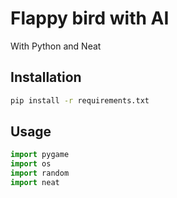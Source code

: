 # Flappy bird with AI

With Python and Neat

## Installation

```bash
pip install -r requirements.txt
```

## Usage

```python
import pygame
import os
import random
import neat

